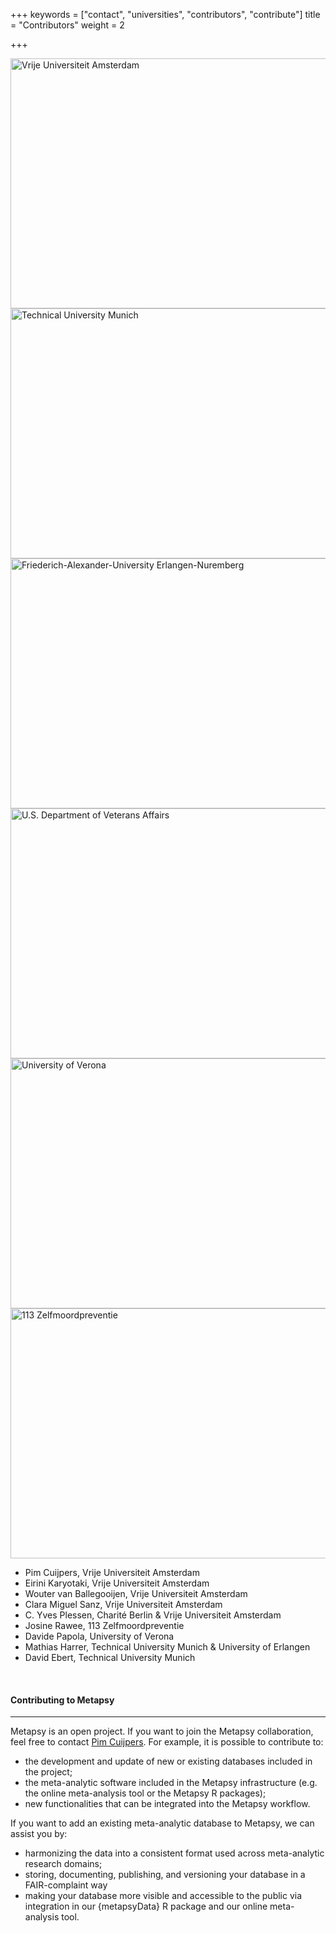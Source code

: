 +++
keywords = ["contact", "universities", "contributors", "contribute"]
title = "Contributors"
weight = 2

+++
<div class="gallery">

<div class="logo-gallery"> <img src="/uploads/vu.jpg" width="600" height="400" title="Vrije Universiteit Amsterdam"> </div>

<div class="logo-gallery"> <img src="/uploads/tum-logo2.png" width="600" height="400" title="Technical University Munich"> </div>

<div class="logo-gallery"> <img src="/uploads/fau.jpg" width="600" height="400" title="Friederich-Alexander-University Erlangen-Nuremberg"> </div>

<div class="logo-gallery"> <img src="/uploads/va2.png" width="600" height="400" title="U.S. Department of Veterans Affairs"> </div>

<div class="logo-gallery"> <img src="/uploads/verona-1.png" width="600" height="400" title="University of Verona"> </div>

<div class="logo-gallery"> <img src="/uploads/113.png" width="600" height="400" title="113 Zelfmoordpreventie"> </div>

</div>

* Pim Cuijpers, Vrije Universiteit Amsterdam
* Eirini Karyotaki, Vrije Universiteit Amsterdam
* Wouter van Ballegooijen, Vrije Universiteit Amsterdam
* Clara Miguel Sanz, Vrije Universiteit Amsterdam
* C. Yves Plessen, Charité Berlin & Vrije Universiteit Amsterdam
* Josine Rawee, 113 Zelfmoordpreventie
* Davide Papola, University of Verona
* Mathias Harrer, Technical University Munich & University of Erlangen
* David Ebert, Technical University Munich

<br>

#### Contributing to Metapsy

***

Metapsy is an open project. If you want to join the Metapsy collaboration, feel free to contact [Pim Cuijpers](https://www.metapsy.org/contact). For example, it is possible to contribute to:

* the development and update of new or existing databases included in the project;
* the meta-analytic software included in the Metapsy infrastructure (e.g. the online meta-analysis tool or the Metapsy R packages);
* new functionalities that can be integrated into the Metapsy workflow.

If you want to add an existing meta-analytic database to Metapsy, we can assist you by:

* harmonizing the data into a consistent format used across meta-analytic research domains;
* storing, documenting, publishing, and versioning your database in a FAIR-complaint way
* making your database more visible and accessible to the public via integration in our {metapsyData} R package and our online meta-analysis tool.

<br></br>